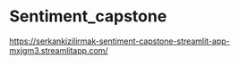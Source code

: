 # Sentiment_capstone

https://serkankizilirmak-sentiment-capstone-streamlit-app-mxjgm3.streamlitapp.com/
